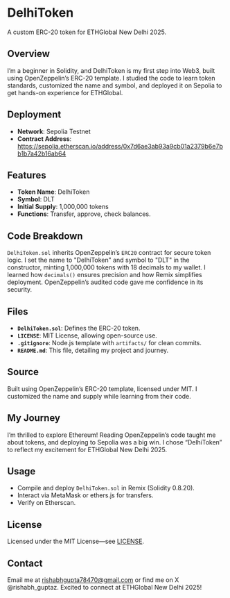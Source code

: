 # DelhiToken
A custom ERC-20 token for ETHGlobal New Delhi 2025.

## Overview
I’m a beginner in Solidity, and DelhiToken is my first step into Web3, built using OpenZeppelin’s ERC-20 template. I studied the code to learn token standards, customized the name and symbol, and deployed it on Sepolia to get hands-on experience for ETHGlobal.

## Deployment
- **Network**: Sepolia Testnet
- **Contract Address**: https://sepolia.etherscan.io/address/0x7d6ae3ab93a9cb01a2379b6e7bb1b7a42b16ab64

## Features
- **Token Name**: DelhiToken
- **Symbol**: DLT
- **Initial Supply**: 1,000,000 tokens
- **Functions**: Transfer, approve, check balances.

## Code Breakdown
`DelhiToken.sol` inherits OpenZeppelin’s `ERC20` contract for secure token logic. I set the name to "DelhiToken" and symbol to "DLT" in the constructor, minting 1,000,000 tokens with 18 decimals to my wallet. I learned how `decimals()` ensures precision and how Remix simplifies deployment. OpenZeppelin’s audited code gave me confidence in its security.

## Files
- **`DelhiToken.sol`**: Defines the ERC-20 token.
- **`LICENSE`**: MIT License, allowing open-source use.
- **`.gitignore`**: Node.js template with `artifacts/` for clean commits.
- **`README.md`**: This file, detailing my project and journey.

## Source
Built using OpenZeppelin’s ERC-20 template[](https://github.com/OpenZeppelin/openzeppelin-contracts), licensed under MIT. I customized the name and supply while learning from their code.

## My Journey
I’m thrilled to explore Ethereum! Reading OpenZeppelin’s code taught me about tokens, and deploying to Sepolia was a big win. I chose “DelhiToken” to reflect my excitement for ETHGlobal New Delhi 2025.

## Usage
- Compile and deploy `DelhiToken.sol` in Remix (Solidity 0.8.20).
- Interact via MetaMask or ethers.js for transfers.
- Verify on Etherscan.

## License
Licensed under the MIT License—see [LICENSE](LICENSE).

## Contact
Email me at rishabhgupta78470@gmail.com or find me on X @rishabh_guptaz. Excited to connect at ETHGlobal New Delhi 2025!
